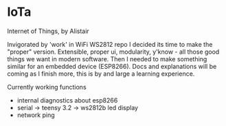 # IoTa
Internet of Things, by Alistair

Invigorated by 'work' in WiFi WS2812 repo I decided its time to make the "proper" version. Extensible, proper ui, modularity, y'know - all those good things we want in modern software. Then I needed to make something similar for an embedded device (ESP8266). Docs and explanations will be coming as I finish more, this is by and large a learning experience.

Currently working functions
+ internal diagnostics about esp8266
+ serial -> teensy 3.2 -> ws2812b led display
+ network ping
